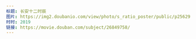 ```yaml
---
标题: 长安十二时辰
图片: https://img2.doubanio.com/view/photo/s_ratio_poster/public/p2562953341.jpg
时时: 2019
链接: https://movie.douban.com/subject/26849758/
---
```

